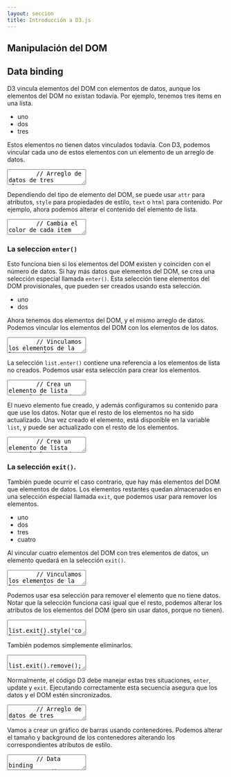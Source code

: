 ```yaml
---
layout: seccion
title: Introducción a D3.js
---
```


## Manipulación del DOM

## Data binding

D3 vincula elementos del DOM con elementos de datos, aunque los elementos del DOM no existan todavía. Por ejemplo, tenemos tres items en una lista.

<div class="ejemplo">
    <div id="example-b01">
        <ul>
            <li>uno</li>
            <li>dos</li>
            <li>tres</li>
        </ul>
    </div>
</div>

Estos elementos no tienen datos vinculados todavía. Con D3, podemos vincular cada uno de estos elementos con un elemento de un arreglo de datos.

<div class="runnable" id="code-b01">
    <textarea class="form-control">
        // Arreglo de datos de tres elementos
        var data = [
            {texto: 'Talca',   color: 'red'},
            {texto: 'París',   color: 'blue'},
            {texto: 'Londres', color: 'green'}
        ];

        // Seleccionamos el contenedor
        var div = d3.select('#example-b01 ul');

        // Vinculamos los elementos de la lista con los elementos del arreglo
        var list = div.selectAll('li').data(data);
    </textarea>
</div>

<script>runnable().source('#code-b01').target('#example-b01').init();</script>

Los elementos de la lista tienen datos asociados, pero no pasó nada más. Podemos inspeccionar los elementos, y veremos que tienen una nueva propiedad, el attributo `__data__`. Este atributo es una referencia al elemento de dato vinculado a este elemento.

Ahora, podemos usar los datos para modificar los atributos del elemento del DOM. Por ejemplo, podemos cambiar de color, usando el atributo `color` del dato asociado a cada item.


<div class="runnable" id="code-b02">
    <textarea class="form-control">
        // Cambia el color de cada item
        list.style('color', function(d) { return d.color; });
    </textarea>
</div>

<script>runnable().source('#code-b02').target('#example-b01').init();</script>

Dependiendo del tipo de elemento del DOM, se puede usar `attr` para atributos, `style` para propiedades de estilo, `text` o `html` para contenido. Por ejemplo, ahora podemos alterar el contenido del elemento de lista.

<div class="runnable" id="code-b03">
    <textarea class="form-control">
        // Cambia el color de cada item
        list.html(function(d) { return d.texto; });
    </textarea>
</div>

<script>runnable().source('#code-b03').target('#example-b01').init();</script>

### La seleccion `enter()`

Esto funciona bien si los elementos del DOM existen y coinciden con el número de datos. Si hay más datos que elementos del DOM, se crea una selección especial llamada `enter()`. Esta selección tiene elementos del DOM provisionales, que pueden ser creados usando esta selección.

<div class="ejemplo">
    <div id="example-c01">
        <ul>
            <li>uno</li>
            <li>dos</li>
        </ul>
    </div>
</div>

Ahora tenemos dos elementos del DOM, y el mismo arreglo de datos. Podemos vincular los elementos del DOM con los elementos de los datos.

<div class="runnable" id="code-c01">
    <textarea class="form-control">
        // Vinculamos los elementos de la lista con los elementos del arreglo
        var list = d3.select('#example-c01 ul').selectAll('li').data(data);
    </textarea>
</div>

<script>runnable().source('#code-c01').target('#example-c01').init();</script>

La selección `list.enter()` contiene una referencia a los elementos de lista no creados. Podemos usar esta selección para crear los elementos.

<div class="runnable" id="code-c02">
    <textarea class="form-control">
        // Crea un elemento de lista para el elemento de dato sin DOM
        list.enter().append('li')
            .html(function(d) { return d.texto; });
    </textarea>
</div>

<script>runnable().source('#code-c02').target('#example-c01').init();</script>

El nuevo elemento fue creado, y además configuramos su contenido para que use los datos. Notar que el resto de los elementos no ha sido actualizado. Una vez creado el elemento, está disponible en la variable `list`, y puede ser actualizado con el resto de los elementos.

<div class="runnable" id="code-c03">
    <textarea class="form-control">
        // Crea un elemento de lista para el elemento de dato sin DOM
        list
            .style('color', function(d) { return d.color; })
            .html(function(d) { return d.texto; });
    </textarea>
</div>

<script>runnable().source('#code-c03').target('#example-c01').init();</script>

### La selección `exit()`.

También puede ocurrir el caso contrario, que hay más elementos del DOM que elementos de datos. Los elementos restantes quedan almacenados en una selección especial llamada `exit`, que podemos usar para remover los elementos.

<div class="ejemplo">
    <div id="example-d01">
        <ul>
            <li>uno</li>
            <li>dos</li>
            <li>tres</li>
            <li>cuatro</li>
        </ul>
    </div>
</div>

Al vincular cuatro elementos del DOM con tres elementos de datos, un elemento quedará en la selección `exit()`.

<div class="runnable" id="code-d01">
    <textarea class="form-control">
        // Vinculamos los elementos de la lista con los elementos del arreglo
        var list = d3.select('#example-d01 ul').selectAll('li').data(data);
    </textarea>
</div>
<script>runnable().source('#code-d01').target('#example-d01').init();</script>

Podemos usar esa selección para remover el elemento que no tiene datos. Notar que la selección funciona casi igual que el resto, podemos alterar los atributos de los elementos del DOM (pero sin usar datos, porque no tienen).

<div class="runnable" id="code-d02">
    <textarea class="form-control">
        list.exit().style('color', 'yellow');
    </textarea>
</div>
<script>runnable().source('#code-d02').target('#example-d01').init();</script>

También podemos simplemente eliminarlos.

<div class="runnable" id="code-d03">
    <textarea class="form-control">
        list.exit().remove();
    </textarea>
</div>
<script>runnable().source('#code-d03').target('#example-d01').init();</script>

Normalmente, el código D3 debe manejar estas tres situaciones, `enter`, update y `exit`. Ejecutando correctamente esta secuencia asegura que los datos y el DOM estén sincronizados.

<div class="ejemplo">
    <div id="example-d02">
        <ul></ul>
    </div>
</div>

<div class="runnable" id="code-d04">
    <textarea class="form-control">
        // Arreglo de datos de tres elementos
        var data = [
            {texto: 'Talca',   color: 'red'},
            {texto: 'París',   color: 'blue'},
            {texto: 'Londres', color: 'green'}
        ];

        var list = d3.select('#example-d02 ul').selectAll('li').data(data);

        // Enter
        list.enter().append('li')
            .html(function(d) { return d.texto; })ñ

        // Update
        list
            .style('color', function(d) { return d.color; });

        // Exit
        list.exit().remove();
    </textarea>
</div>
<script>runnable().source('#code-d04').target('#example-d02').init();</script>


### Usando un ID

Hasta ahora, hemos usado la posición de los elementos del DOM y la posición de los elementos en el arreglo para determinar la correspondencia entre ellos. Esto puede generar problemas, por ejemplo, vamos a crear una lista nueva usando datos.

<div class="ejemplo">
    <div id="example-e01">
        <ul></ul>
    </div>
</div>

<div class="runnable" id="code-e01">
    <textarea class="form-control">
        // Arreglo de datos de tres elementos
        var data = [
            {texto: 'Talca',   color: 'red'},
            {texto: 'París',   color: 'blue'},
            {texto: 'Londres', color: 'green'}
        ];

        var list = d3.select('#example-e01 ul').selectAll('li').data(data);

        // Enter
        list.enter().append('li')
            .html(function(d) { return d.texto; });

        // Update
        list
            .style('color', function(d) { return d.color; });

        // Exit
        list.exit().remove();
    </textarea>
</div>
<script>runnable().source('#code-e01').target('#example-e01').init();</script>

Hasta ahora, todo perfecto. Pero supongamos que tenemos que vincular estos elementos con otro arreglo, que tiene un elemento menos. El mismo código debería funcionar, eliminando el elemento del DOM.

<div class="runnable" id="code-e02">
    <textarea class="form-control">
        // Arreglo de datos de tres elementos
        var data = [
            {texto: 'Talca',   color: 'red'},
            {texto: 'Londres', color: 'green'}
        ];

        var list = d3.select('#example-e01 ul').selectAll('li').data(data);

        // Enter
        list.enter().append('li')
            .html(function(d) { return d.texto; });

        // Update
        list
            .style('color', function(d) { return d.color; });

        // Exit
        list.exit().remove();
    </textarea>
</div>
<script>runnable().source('#code-e02').target('#example-e01').init();</script>

Se eliminó el último elemento del DOM, independientemente del contenido. Lo esperado habría sido que el elemento que decía `París` hubiera desaparecido. Esto pasa porque no hemos dicho como hacer la correspondencia entre elementos del DOM y elementos de datos. Queremos que al actualizar los datos, los elementos con el mismo `texto` sean actualizados, y los elementos cuyo `texto` no aparece, sean creados. Para lograr esto, hay que especificar qué atributo de los datos es el ID o key.

<div class="ejemplo">
    <div id="example-e02">
        <ul></ul>
    </div>
</div>

<div class="runnable" id="code-e03">
    <textarea class="form-control">
        // Arreglo de datos de tres elementos
        var data = [
            {texto: 'Talca',   color: 'red'},
            {texto: 'París',   color: 'blue'},
            {texto: 'Londres', color: 'green'}
        ];

        var list = d3.select('#example-e02 ul').selectAll('li')
            .data(data, function(d) { return d.texto; });

        // Enter
        list.enter().append('li')
            .html(function(d) { return d.texto; });

        // Update
        list
            .style('color', function(d) { return d.color; });

        // Exit
        list.exit().remove();
    </textarea>
</div>
<script>runnable().source('#code-e03').target('#example-e02').init();</script>

Ahora, si eliminamos un dato, se elimina el elemento del DOM correspondiente.

<div class="runnable" id="code-e04">
    <textarea class="form-control">
        // Arreglo de datos de tres elementos
        var data = [
            {texto: 'Talca',   color: 'red'},
            {texto: 'Londres', color: 'green'}
        ];

        var list = d3.select('#example-e02 ul').selectAll('li')
            .data(data, function(d) { return d.texto; });

        // Enter
        list.enter().append('li')
            .html(function(d) { return d.texto; });

        // Update
        list
            .style('color', function(d) { return d.color; });

        // Exit
        list.exit().remove();
    </textarea>
</div>
<script>runnable().source('#code-e04').target('#example-e02').init();</script>


## Gráfico de barras

Ahora que sabemos sobre D3 y data binding, podemos usar elementos del DOM para crear gráficos. Por ejemplo, podemos crear un gráfico de barras usando contenedores. Supongamos que tenemos los siguientes datos:

<div class="runnable" id="code-f00">
    <textarea class="form-control">
        var data = [
            {name: 'A', a: 150, b:  20},
            {name: 'B', a: 180, b: 140},
            {name: 'C', a: 120, b:  60},
            {name: 'D', a:  90, b:  70},
            {name: 'E', a: 100, b:  80}
        ];
    </textarea>
</div>
<script>runnable().source('#code-f00').target('#example-f01').init();</script>

Vamos a crear un gráfico de barras usando contenedores. Podemos alterar el tamaño y background de los contenedores alterando los correspondientes atributos de estilo.

<div class="ejemplo">
    <div id="example-f01">
    </div>
</div>

<div class="runnable" id="code-f01">
    <textarea class="form-control">
        // Data binding
        var divs = d3.select('#example-f01').selectAll('div')
            .data(data, function(d) { return d.name; });

        // Enter
        divs.enter().append('div').style('height', '30px')
            .style('margin-bottom', '2px')
            .style('background-color', '#ccc')
            .html(function(d) { return d.name; });

        // Update
        divs.style('width', function(d) { return (2 * d.a) + 'px'; });

        // Exit
        divs.exit().remove();
    </textarea>
</div>
<script>runnable().source('#code-f01').target('#example-f01').init();</script>

Podemos actualizar la selección, para usar `d.b` en vez de `d.a` para calcular el ancho de los contenedores. Esta vez, en vez de actualizar el valor directamente, usaremos una transición, que hará que el ancho de actualice más suavemente.

<div class="runnable" id="code-f02">
    <textarea class="form-control">
        // Update con transicion
        divs.transition().duration(1000)
            .style('width', function(d) { return (2 * d.b) + 'px'; });
    </textarea>
</div>
<script>runnable().source('#code-f02').target('#example-f01').init();</script>
